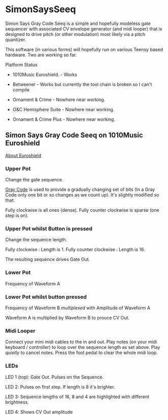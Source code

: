 # SimonSaysSeeq
Simon Says Gray Code Seeq is a simple and hopefully modeless gate sequencer with associated CV envelope generator (and midi looper) that is designed to drive pitch (or other modulation) most likely via a pitch quantizer.

This software (in various forms) will hopefully run on various Teensy based hardware. Two are working so far.

 
Platform                  Status


* 1010Music Euroshield.     - Works

* Betweener                 - Works but currently the tool chain is broken so I can't compile

* Ornament & Crime          - Nowhere near working.

* O&C Hemisphere Suite      - Nowhere near working.

* Ornament & Crime Plus     - Nowhere near working.

## Simon Says Gray Code Seeq on 1010Music Euroshield

[About Euroshield](https://1010music.com/euroshield-user-guide)

### Upper Pot

Change the gate sequence.

[Gray Code](https://en.wikipedia.org/wiki/Gray_code) is used to provide a gradually changing set of bits (In a Gray Code only one bit or so changes as we count up).
It's slightly modified so that:

Fully clockwise is all ones (dense). Fully counter clockwise is sparse (one step is on).

### Upper Pot whilst Button is pressed 

Change the sequence length.

Fully clockwise : Length is 1.
Fully counter clockwise : Length is 16.

The resulting sequence drives Gate Out.

### Lower Pot 

Frequency of Waveform A

### Lower Pot whilst button pressed

Frequency of Waveform B *multiplexed* with Amplitude of Waveform A

Waveform A is multiplied by Waveform B to prouce CV Out.

### Midi Looper 

Connect your mini midi cables to the in and out.
Play notes (on your midi keyboard / controller) to loop over the sequence length as set above.
Play *quietly* to cancel notes.
Press the foot pedal to clear the whole midi loop.

### LEDs

LED 1 (top): Gate Out. Pulses on the Sequence.

LED 2: Pulses on first step. If length is 8 it's brighter.

LED 3: Sequence lengths of 16, 8 and 4 are highlighted with different brightness.

LED 4: Shows CV Out amplitude











